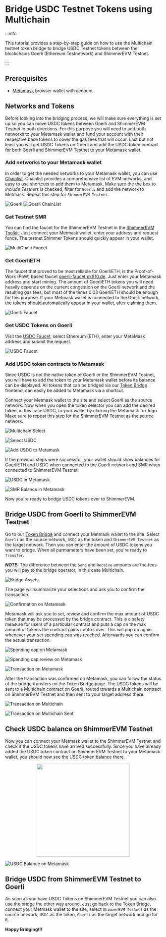 # Bridge USDC Testnet Tokens using Multichain

:::info

This tutorial provides a step-by-step guide on how to use the Multichain testnet token bridge to bridge USDC Testnet tokens between the blockchains Goerli (Ethereum Testnetwork) and ShimmerEVM Testnet.

:::

## Prerequisites

- [Metamask](https://metamask.io/) browser wallet with account

## Networks and Tokens

Before looking into the bridging process, we will make sure everything is set up so you can move USDC tokens between Goerli and ShimmerEVM Testnet in both directions. For this purpose you will need to add both networks to your Metamask wallet and fund your account with their respective base tokens to cover the gas fees that will occur. Last but not least you will get USDC Tokens on Goerli and add the USDC token contract for both Goerli and ShimmerEVM Testnet to your Metamask wallet.

### Add networks to your Metamask wallet

In order to get the needed networks to your Metamask wallet, you can use [Chainlist](https://chainlist.org/?testnets=true). Chainlist provides a comprehensive list of EVM networks, and easy to use shortcuts to add them to Metamask. Make sure the the box to _Include Testnets_ is checked, filter for `Goerli` and add the network to Metmask. Repeat this step for `ShimmerEVM Testnet`.

![Goerli](/static/search-goerli.png 'Goerli')
![Goerli ChainList](/static/goerli-chainid.png 'Goerli ChainList')

### Get Testnet SMR

You can find the faucet for the ShimmerEVM Testnet in the [ShimmerEVM Toolkit](https://evm-toolkit.evm.testnet.shimmer.network/). Just connect your Metmask wallet, enter your address and request funds. The testnet Shimmer Tokens should quickly appear in your wallet.

![MultiChain Faucet](/static/evm-faucet-multichain.png 'MultiChain Faucet')

### Get GoerliETH

The faucet that proved to be most reliable for GoerliETH, is the Proof-of-Work (PoW) based faucet [goerli-faucet.pk910.de](https://goerli-faucet.pk910.de/). Just enter your Metamask address and start mining. The amount of GoerliETH tokens you will need heavily depends on the current congestion on the Goerli network and the resulting gas fees, but most of the times 0.03 GoerliETH should be enough for this purpose. If your Metmask wallet is connected to the Goerli network, the tokens should automatically appear in your wallet, after claiming them.

![Goerli Faucet](/static/goerli-faucet.png 'Goerli Faucet')

### Get USDC Tokens on Goerli

Visit the [USDC Faucet](https://usdcfaucet.com/), select Ethereum (ETH), enter your MetaMask address and submit the request.

![USDC Faucet](/static/usdc-faucet.png 'USDC Faucet')

### Add USDC token contracts to Metamask

Since USDC is not the native token of Goerli or the ShimmerEVM Testnet, you will have to add the token to your Metamask wallet before its balance can be displayed. All tokens that can be bridged via our [Token Bridge](https://iota-bridge.vercel.app/) frontend, can easily be added to Metamask via a shortcut.

Connect your Metmask wallet to the site and select Goerli as the source network. Now when you open the token selector you can add the desired token, in this case USDC, to your wallet by clicking the Metamask fox logo. Make sure to repeat this step for the ShimmerEVM Testnet as the source network.

![Multichain Select](/static/select-chain-multichain.png 'Select Chain on Multichain')

![Select USDC](/static/select-usdc.png 'Select USDC')

![Add USDC to Metamask](/static/add-usdc.png 'Add USDC to Metamask')

If the previous steps were successful, your wallet should show balances for GoerliETH and USDC when connected to the Goerli network and SMR when connected to ShimmerEVM Testnet.

![USDC in Metamask](/static/usdc-metamask.png 'USDC in Metamask')

![SMR Balance in Metamask](/static/smr-balance-metamask.png 'SMR Balance in Metamask')

Now you're ready to bridge USDC tokens over to ShimmerEVM.

## Bridge USDC from Goerli to ShimmerEVM Testnet

Go to our [Token Bridge](https://iota-bridge.vercel.app/) and connect your Metmask wallet to the site. Select `Goerli` as the source network, `USDC` as the token and `ShimmerEVM Testnet` as the target network. Then you can enter the amount of USDC tokens you want to bridge. When all parmameters have been set, you're ready to `Transfer`.

**_NOTE:_** The difference between the `Send` and `Receive` amounts are the fees you will pay to the bridge operator, in this case Multichain.

![Bridge Assets](/static/bridge-assets.png 'Bridge Assets')

The page will summarize your selections and ask you to confirm the transaction.

![Confirmation on Metamask](/static/confirm-swap.png 'Confirmation on Metamask')

Metamask will ask you to set, review and confirm the max amount of USDC token that may be processed by the bridge contract. This is a safety measure for users of a particular contract and puts a cap on the max amount of tokens the contract gains control over. This will pop up again whenever your set spending cap was reached. Afterwards you can confirm the actual transaction.

![Spending cap on Metamask](/static/metamask-spending-cap.png 'Spending cap on Metamask')

![Spending cap review on Metamask](/static/metamask-spending-cap-review.png 'Spending cap review on Metamask')

![Transaction on Metamask](/static/metamask-tx.png 'Transaction on Metamask')

After the transaction was confirmed on Metamask, you can follow the status of the bridge transfers on the Token Bridge page. The USDC tokens will be sent to a Multichain contract on Goerli, routed towards a Multichain contract on ShimmerEVM Testnet and then sent to your target address there.

![Transaction on Multichain](/static/multichain-tx.png 'Transaction on Multichain')

![Transaction on Multichain Sent](/static/multichain-tx-sent.png 'Transaction on Multichain Sent')

## Check USDC balance on ShimmerEVM Testnet

Now you can connect your Metmask wallet to the ShimmerEVM Testnet and check if the USDC tokens have arrived successfully. Since you have already added the USDC token contract on ShimmerEVM Testnet to your Metamask wallet, you should now see the USDC token balance there.

<p style="text-align: center">
    <kbd>
        <img src="/static/metamask-usdc-balance.png"  width="300">
    </kbd>
</p>

![USDC Balance on Metamask](/static/metamask-usdc-balance.png 'USDC Balance on Metamask')

## Bridge USDC from ShimmerEVM Testnet to Goerli

As soon as you have USDC Tokens on ShimmerEVM Testnet you can also use the bridge the other way around. Just go back to the [Token Bridge](https://iota-bridge.vercel.app/), connect your Metmask wallet to the site, select `ShimmerEVM Testnet` as the source network, `USDC` as the token, `Goerli` as the target network and go for it.

**Happy Bridging!!!**
